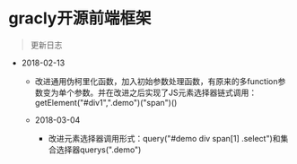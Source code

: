 # gracly开源前端框架

>更新日志

* 2018-02-13
   * 改进通用伪柯里化函数，加入初始参数处理函数，有原来的多function参数变为单个参数。并在改进之后实现了JS元素选择器链式调用：getElement("#div1",".demo")("span")()

   * 2018-03-04
      * 改进元素选择器调用形式：query("#demo div span[1] .select")和集合选择器querys(".demo")